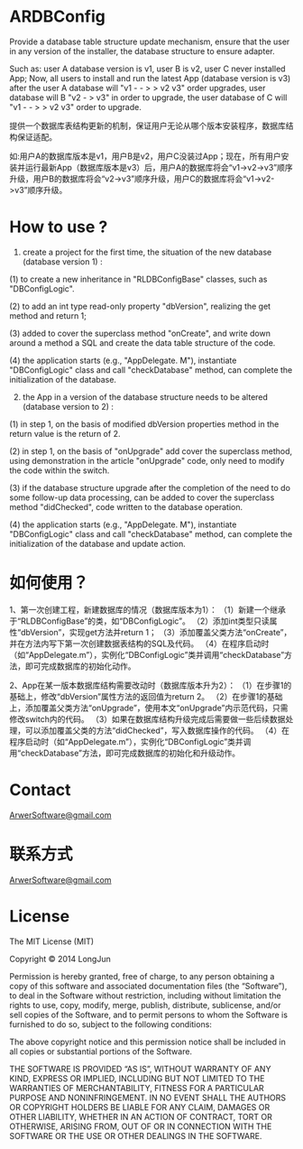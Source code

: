 ARDBConfig
===========
Provide a database table structure update mechanism, ensure that the user in any version of the installer, the database structure to ensure adapter.

Such as: user A database version is v1, user B is v2, user C never installed App; Now, all users to install and run the latest App (database version is v3) after the user A database will "v1 - - > > v2 v3" order upgrades, user database will B "v2 - > v3" in order to upgrade, the user database of C will "v1 - - > > v2 v3" order to upgrade.


提供一个数据库表结构更新的机制，保证用户无论从哪个版本安装程序，数据库结构保证适配。

如:用户A的数据库版本是v1，用户B是v2，用户C没装过App；现在，所有用户安装并运行最新App（数据库版本是v3）后，用户A的数据库将会“v1->v2->v3”顺序升级，用户B的数据库将会“v2->v3”顺序升级，用户C的数据库将会“v1->v2->v3”顺序升级。


How to use ?
============
1. create a project for the first time, the situation of the new database (database version 1) :

(1) to create a new inheritance in "RLDBConfigBase" classes, such as "DBConfigLogic".

(2) to add an int type read-only property "dbVersion", realizing the get method and return 1;

(3) added to cover the superclass method "onCreate", and write down around a method a SQL and create the data table structure of the code.

(4) the application starts (e.g., "AppDelegate. M"), instantiate "DBConfigLogic" class and call "checkDatabase" method, can complete the initialization of the database.


2. the App in a version of the database structure needs to be altered (database version to 2) :

(1) in step 1, on the basis of modified dbVersion properties method in the return value is the return of 2.

(2) in step 1, on the basis of "onUpgrade" add cover the superclass method, using demonstration in the article "onUpgrade" code, only need to modify the code within the switch.

(3) if the database structure upgrade after the completion of the need to do some follow-up data processing, can be added to cover the superclass method "didChecked", code written to the database operation.

(4) the application starts (e.g., "AppDelegate. M"), instantiate "DBConfigLogic" class and call "checkDatabase" method, can complete the initialization of the database and update action.


如何使用？
========
1、第一次创建工程，新建数据库的情况（数据库版本为1）：
（1）新建一个继承于“RLDBConfigBase”的类，如“DBConfigLogic”。
（2）添加int类型只读属性“dbVersion”，实现get方法并return 1；
（3）添加覆盖父类方法“onCreate”，并在方法内写下第一次创建数据表结构的SQL及代码。
（4）在程序启动时（如“AppDelegate.m”），实例化“DBConfigLogic”类并调用“checkDatabase”方法，即可完成数据库的初始化动作。

2、App在某一版本数据库结构需要改动时（数据库版本升为2）：
（1）在步骤1的基础上，修改“dbVersion”属性方法的返回值为return 2。
（2）在步骤1的基础上，添加覆盖父类方法“onUpgrade”，使用本文“onUpgrade”内示范代码，只需修改switch内的代码。
（3）如果在数据库结构升级完成后需要做一些后续数据处理，可以添加覆盖父类的方法“didChecked”，写入数据库操作的代码。
（4）在程序启动时（如“AppDelegate.m”），实例化“DBConfigLogic”类并调用“checkDatabase”方法，即可完成数据库的初始化和升级动作。



Contact
=======
ArwerSoftware@gmail.com

联系方式
=======
ArwerSoftware@gmail.com


License
=======
The MIT License (MIT)

Copyright © 2014 LongJun

Permission is hereby granted, free of charge, to any person obtaining a copy of this software and associated documentation files (the “Software”), to deal in the Software without restriction, including without limitation the rights to use, copy, modify, merge, publish, distribute, sublicense, and/or sell copies of the Software, and to permit persons to whom the Software is furnished to do so, subject to the following conditions:

The above copyright notice and this permission notice shall be included in all copies or substantial portions of the Software.

THE SOFTWARE IS PROVIDED “AS IS”, WITHOUT WARRANTY OF ANY KIND, EXPRESS OR IMPLIED, INCLUDING BUT NOT LIMITED TO THE WARRANTIES OF MERCHANTABILITY, FITNESS FOR A PARTICULAR PURPOSE AND NONINFRINGEMENT. IN NO EVENT SHALL THE AUTHORS OR COPYRIGHT HOLDERS BE LIABLE FOR ANY CLAIM, DAMAGES OR OTHER LIABILITY, WHETHER IN AN ACTION OF CONTRACT, TORT OR OTHERWISE, ARISING FROM, OUT OF OR IN CONNECTION WITH THE SOFTWARE OR THE USE OR OTHER DEALINGS IN THE SOFTWARE.

